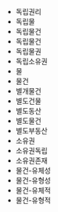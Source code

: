 - 독립권리  
- 독립물  
- 독립물건  
- 독립물건  
- 독립물권  
- 독립소유권  
- 물  
- 물건  
- 별개물건  
- 별도건물  
- 별도동산  
- 별도물건  
- 별도부동산  
- 소유권  
- 소유권독립  
- 소유권존재  
- 물건-유체성
- 물건-유형성
- 물건-유체적
- 물건-유형적
